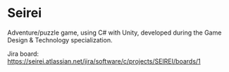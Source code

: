 # Seirei

Adventure/puzzle game, using C# with Unity, developed during the Game Design & Technology specialization.

Jira board: https://seirei.atlassian.net/jira/software/c/projects/SEIREI/boards/1
